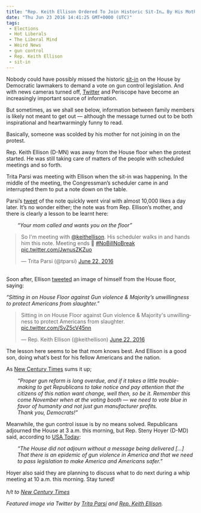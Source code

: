 ```yaml
---
title: "Rep. Keith Ellison Ordered To Join Historic Sit-In… By His Mother!"
date: "Thu Jun 23 2016 14:41:25 GMT+0000 (UTC)"
tags: 
 - Elections
 - Hot Liberals
 - The Liberal Mind
 - Weird News
 - gun control
 - Rep. Keith Ellison
 - sit-in
---
```

<p><!-- Quick Adsense WordPress Plugin: http://quicksense.net/ --></p><p>Nobody could have possibly missed the historic <a href="http://www.liberalamerica.org/2016/06/22/breaking-house-democrats-stage-sit-in-over-gun-violence-video/">sit-in</a> on the House by Democratic lawmakers&#xA0;to demand a vote on gun control legislation. And with news cameras turned off, <a href="http://www.liberalamerica.org/2016/06/22/paul-ryan-tried-to-silence-house-democrats-gun-violence-sit-in-so-theyre-live-streaming-it/">Twitter</a>&#xA0;and Periscope have become an increasingly important source of information.</p><p>But sometimes, as we shall see below, information between family members is likely not meant to get out &#x2014; although the message turned out to be both inspirational and heartwarmingly funny to read.</p><p>Basically, someone was scolded by his mother for not joining in on the protest.</p><p>Rep. Keith Ellison (D-MN) was away from the House floor when the protest started. He was still taking care of matters of the people with scheduled meetings and so forth.</p><p>Trita Parsi was meeting with Ellison when the sit-in was happening. In the middle of the meeting, the Congressman&#x2019;s scheduler came in and interrupted them to put a note down on the table.</p><p>Parsi&#x2019;s <a href="https://twitter.com/tparsi/status/745668721365098496?ref_src=twsrc%5Etfw" onclick="__gaTracker(&apos;send&apos;, &apos;event&apos;, &apos;outbound-article&apos;, &apos;https://twitter.com/tparsi/status/745668721365098496?ref_src=twsrc%5Etfw&apos;, &apos;tweet&apos;);">tweet</a> of the note quickly went viral with almost 10,000 likes a&#xA0;day later. It&#x2019;s no wonder either; the note was from Rep. Ellison&#x2019;s mother, and there is clearly a lesson to be learnt here:</p><p style="padding-left: 30px;"><em>&#x201C;Your mom called and wants you on the floor&#x201D;</em></p><blockquote class="twitter-tweet" data-lang="en"><p lang="en" dir="ltr">So I&apos;m meeting with <a href="https://twitter.com/keithellison" onclick="__gaTracker(&apos;send&apos;, &apos;event&apos;, &apos;outbound-article&apos;, &apos;https://twitter.com/keithellison&apos;, &apos;@keithellison&apos;);">@keithellison</a>. His scheduler walks in and hands him this note. Meeting ends &#x1F642; <a href="https://twitter.com/hashtag/NoBillNoBreak?src=hash" onclick="__gaTracker(&apos;send&apos;, &apos;event&apos;, &apos;outbound-article&apos;, &apos;https://twitter.com/hashtag/NoBillNoBreak?src=hash&apos;, &apos;#NoBillNoBreak&apos;);">#NoBillNoBreak</a> <a href="https://t.co/JwnusZKZuo" onclick="__gaTracker(&apos;send&apos;, &apos;event&apos;, &apos;outbound-article&apos;, &apos;https://t.co/JwnusZKZuo&apos;, &apos;pic.twitter.com/JwnusZKZuo&apos;);">pic.twitter.com/JwnusZKZuo</a></p>
<p>&#x2014; Trita Parsi (@tparsi) <a href="https://twitter.com/tparsi/status/745668721365098496" onclick="__gaTracker(&apos;send&apos;, &apos;event&apos;, &apos;outbound-article&apos;, &apos;https://twitter.com/tparsi/status/745668721365098496&apos;, &apos;June 22, 2016&apos;);">June 22, 2016</a></p></blockquote><p><script async src="//platform.twitter.com/widgets.js" charset="utf-8"></script><br>
Soon after, Ellison <a href="https://twitter.com/keithellison/status/745667846173253632/photo/1?ref_src=twsrc%5Etfw" onclick="__gaTracker(&apos;send&apos;, &apos;event&apos;, &apos;outbound-article&apos;, &apos;https://twitter.com/keithellison/status/745667846173253632/photo/1?ref_src=twsrc%5Etfw&apos;, &apos;tweeted&apos;);">tweeted</a> an image of himself from the House floor, saying:</p><p><em>&#x201C;Sitting in on House Floor against Gun violence &amp; Majority&#x2019;s unwillingness to protect Americans from slaughter.&#x201D;</em></p><blockquote class="twitter-tweet" data-lang="en"><p lang="en" dir="ltr">Sitting in on House Floor against Gun violence &amp; Majority&apos;s unwillingness to protect Americans from slaughter. <a href="https://t.co/SvZ5cV45nn" onclick="__gaTracker(&apos;send&apos;, &apos;event&apos;, &apos;outbound-article&apos;, &apos;https://t.co/SvZ5cV45nn&apos;, &apos;pic.twitter.com/SvZ5cV45nn&apos;);">pic.twitter.com/SvZ5cV45nn</a></p>
<p>&#x2014; Rep. Keith Ellison (@keithellison) <a href="https://twitter.com/keithellison/status/745667846173253632" onclick="__gaTracker(&apos;send&apos;, &apos;event&apos;, &apos;outbound-article&apos;, &apos;https://twitter.com/keithellison/status/745667846173253632&apos;, &apos;June 22, 2016&apos;);">June 22, 2016</a></p></blockquote><p><script async src="//platform.twitter.com/widgets.js" charset="utf-8"></script></p><p>The lesson here seems to be that mom knows best. And Ellison is a good son, doing what&#x2019;s best for his fellow Americans and the nation.</p><p>As <a href="http://newcenturytimes.com/2016/06/22/see-how-this-house-dem-got-schooled-by-his-mom-who-demanded-he-join-the-sit-in-image/" onclick="__gaTracker(&apos;send&apos;, &apos;event&apos;, &apos;outbound-article&apos;, &apos;http://newcenturytimes.com/2016/06/22/see-how-this-house-dem-got-schooled-by-his-mom-who-demanded-he-join-the-sit-in-image/&apos;, &apos;New Century Times&apos;);">New Century Times</a> sums it up;</p><p style="padding-left: 30px;"><em>&#x201C;Proper gun reform is long overdue, and if it takes a little trouble-making to get Republicans&#xA0;to take notice and pay attention that the citizens of this nation want change, well then, so be it. Remember this come November when at the voting booth &#x2014; we need to vote blue in favor of humanity and not just gun manufacturer profits.</em><br>
<em> Thank you, Democrats!&#x201D;</em></p><p><!-- Quick Adsense WordPress Plugin: http://quicksense.net/ --></p><p>Meanwhile, the gun control issue is by no means solved.&#xA0;Republicans adjourned the House at 3 a.m. this morning, but Rep. Steny Hoyer (D-MD) said, according to&#xA0;<a href="http://www.usatoday.com/story/news/politics/2016/06/22/house-democrats-stage-sit-in-over-gun-legislation/86241864/" onclick="__gaTracker(&apos;send&apos;, &apos;event&apos;, &apos;outbound-article&apos;, &apos;http://www.usatoday.com/story/news/politics/2016/06/22/house-democrats-stage-sit-in-over-gun-legislation/86241864/&apos;, &apos;USA Today&apos;);">USA Today</a>:</p><p style="padding-left: 30px;"><em>&#x201C;The House did not adjourn without a message being delivered [&#x2026;] That there is an&#xA0;epidemic of gun violence in America and that we need to pass legislation to make America and Americans safer.&#x201D;</em></p><p>Hoyer also said they are planning to discuss what to do next during a whip meeting at 10 a.m. this morning. Stay tuned!<br>
<em><br>
h/t to <a href="http://newcenturytimes.com/2016/06/22/see-how-this-house-dem-got-schooled-by-his-mom-who-demanded-he-join-the-sit-in-image/" onclick="__gaTracker(&apos;send&apos;, &apos;event&apos;, &apos;outbound-article&apos;, &apos;http://newcenturytimes.com/2016/06/22/see-how-this-house-dem-got-schooled-by-his-mom-who-demanded-he-join-the-sit-in-image/&apos;, &apos;New Century Times&apos;);" target="_blank">New Century Times</a></em></p><p><em>Featured image via Twitter by <a href="https://twitter.com/tparsi/status/745668721365098496?ref_src=twsrc%5Etfw" onclick="__gaTracker(&apos;send&apos;, &apos;event&apos;, &apos;outbound-article&apos;, &apos;https://twitter.com/tparsi/status/745668721365098496?ref_src=twsrc%5Etfw&apos;, &apos;Trita Parsi&apos;);">Trita Parsi</a> and <a href="https://twitter.com/keithellison/status/745667846173253632/photo/1?ref_src=twsrc%5Etfw" onclick="__gaTracker(&apos;send&apos;, &apos;event&apos;, &apos;outbound-article&apos;, &apos;https://twitter.com/keithellison/status/745667846173253632/photo/1?ref_src=twsrc%5Etfw&apos;, &apos;Rep. Keith Ellison&apos;);">Rep. Keith Ellison</a>.</em></p><div style="font-size:0px;height:0px;line-height:0px;margin:0;padding:0;clear:both"></div>